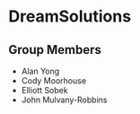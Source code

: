 # DreamSolutions

Group Members
-------------
- Alan Yong
- Cody Moorhouse
- Elliott Sobek
- John Mulvany-Robbins
